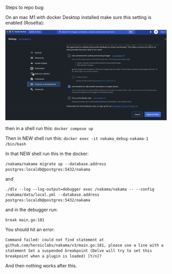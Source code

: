 Steps to repo bug:

On an mac M1 with docker Desktop installed make sure this setting is enabled (Rosetta):


![Screenshot 2023-09-22 at 9.44.35 AM.png](Screenshot%202023-09-22%20at%209.44.35%20AM.png)

then in a shell run this:
`docker compose up` 

Then in NEW shell run this:
`docker exec -it nakama_debug-nakama-1 /bin/bash`

In that NEW shell run this in the docker:

`/nakama/nakama migrate up --database.address postgres:localdb@postgres:5432/nakama`

and

`./dlv --log --log-output=debugger exec /nakama/nakama -- --config /nakama/data/local.yml --database.address postgres:localdb@postgres:5432/nakama`

and in the debugger run:

`break main.go:181`

You should hit an error:

`Command failed: could not find statement at github.com/heroiclabs/nakama/v3/main.go:181, please use a line with a statement
Set a suspended breakpoint (Delve will try to set this breakpoint when a plugin is loaded) [Y/n]?
`

And then nothing works after this. 